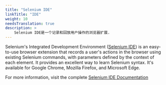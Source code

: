 ```yaml
---
title: "Selenium IDE"
linkTitle: "IDE"
weight: 10
needsTranslation: true
description: >
    Selenium IDE是一个记录和回放用户操作的浏览器扩展.
---
```


Selenium's Integrated Development Environment ([Selenium IDE](//selenium.dev/selenium-ide))
is an easy-to-use browser extension that records a user's
actions in the browser using existing Selenium commands,
with parameters defined by the context of each element.
It provides an excellent way to learn Selenium syntax.
It's available for Google Chrome, Mozilla Firefox, and Microsoft Edge.

For more information, visit the complete
[Selenium IDE Documentation](https://www.selenium.dev/selenium-ide/docs/en/introduction/getting-started)
